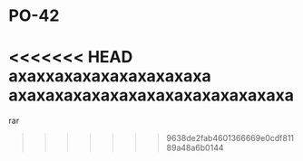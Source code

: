 # PO-42
<<<<<<< HEAD
ахаххахахахахахахахаха
ахахахахахахахахахахахахахахаха
=======
rar
>>>>>>> 9638de2fab4601366669e0cdf81189a48a6b0144
